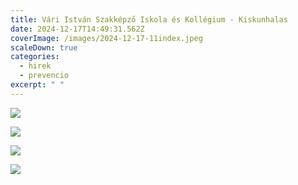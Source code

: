 ```yaml
---
title: Vári István Szakképző Iskola és Kollégium - Kiskunhalas
date: 2024-12-17T14:49:31.562Z
coverImage: /images/2024-12-17-11index.jpeg
scaleDown: true
categories:
  - hirek
  - prevencio
excerpt: " "
---
```

![](/images/2024-12-17-12.jpeg)

![](/images/2024-12-17-13.jpeg)

![](/images/2024-12-17-14.jpeg)

![](/images/2024-12-17-15.jpeg)